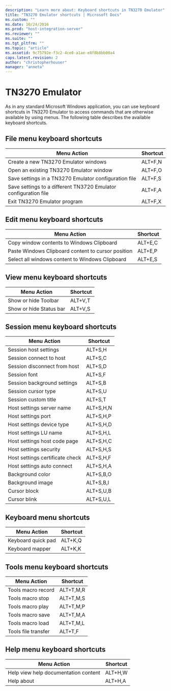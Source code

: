 ```yaml
---
description: "Learn more about: Keyboard shortcuts in TN3270 Emulator"
title: "TN3270 Emulator shortcuts | Microsoft Docs"
ms.custom: ""
ms.date: 10/24/2016
ms.prod: "host-integration-server"
ms.reviewer: ""
ms.suite: ""
ms.tgt_pltfrm: ""
ms.topic: "article"
ms.assetid: 9c75792e-f3c2-4ce0-a1ae-e8f8b8bb00a4
caps.latest.revision: 2
author: "christopherhouser"
manager: "anneta"
---
```

# TN3270 Emulator
As in any standard Microsoft Windows application, you can use keyboard shortcuts in TN3270 Emulator to access commands that are otherwise available by using menus. The following table describes the available keyboard shortcuts.  
  
## File menu keyboard shortcuts  

|Menu Action|Shortcut|  
|-|-|  
|Create a new TN3270 Emulator windows|ALT+F,N|  
|Open an existing TN3270 Emulator window|ALT+F,O|  
|Save settings in a TN3270 Emulator configuration file|ALT+F,S|  
|Save settings to a different TN3720 Emulator configuration file|ALT+F,A|  
|Exit TN3270 Emulator program|ALT+F,X|  
  
## Edit menu keyboard shortcuts  
  
|Menu Action|Shortcut|  
|-|-|  
|Copy window contents to Windows Clipboard|ALT+E,C|  
|Paste Windows Clipboard content to cursor position|ALT+E,P|  
|Select all windows content to Windows Clipboard|ALT+E,S|  
  
## View menu keyboard shortcuts  
  
|Menu Action|Shortcut|  
|-|-|  
|Show or hide Toolbar|ALT+V,T|  
|Show or hide Status bar|ALT+V,S|  
  
## Session menu keyboard shortcuts  
  
|Menu Action|Shortcut|  
|-|-|  
|Session host settings|ALT+S,H|  
|Session connect to host|ALT+S,C|  
|Session disconnect from host|ALT+S,D|  
|Session font|ALT+S,F|  
|Session background settings|ALT+S,B|  
|Session cursor type|ALT+S,U|  
|Session custom title|ALT+S,T|  
|Host settings server name|ALT+S,H,N|  
|Host settings port|ALT+S,H,P|  
|Host settings device type|ALT+S,H,D|  
|Host settings LU name|ALT+S,H,L|  
|Host settings host code page|ALT+S,H,C|  
|Host settings security|ALT+S,H,S|  
|Host settings certificate check|ALT+S,H,F|  
|Host settings auto connect|ALT+S,H,A|  
|Background color|ALT+S,B,O|  
|Background image|ALT+S,B,I|  
|Cursor block|ALT+S,U,B|  
|Cursor blink|ALT+S,U,L|  
  
## Keyboard menu shortcuts  
  
|Menu Action|Shortcut|  
|-|-|  
|Keyboard quick pad|ALT+K,Q|  
|Keyboard mapper|ALT+K,K|  
  
## Tools menu keyboard shortcuts  
  
|Menu Action|Shortcut|  
|-|-|  
|Tools macro record|ALT+T,M,R|  
|Tools macro stop|ALT+T,M,S|  
|Tools macro play|ALT+T,M,P|  
|Tools macro save|ALT+T,M,A|  
|Tools macro load|ALT+T,M,L|  
|Tools file transfer|ALT+T,F|  
  
## Help menu keyboard shortcuts  
  
|Menu Action|Shortcut|  
|-|-|  
|Help view help documentation content|ALT+H,W|  
|Help about|ALT+H,A|
